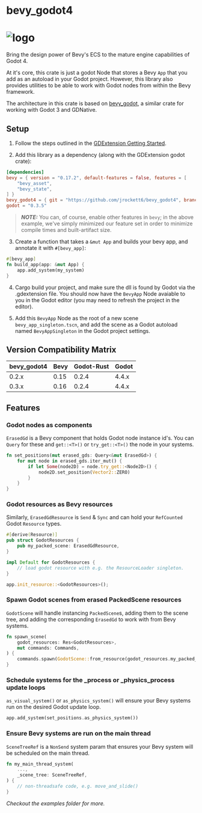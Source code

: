 # bevy_godot4
# ![logo](logo_long.png)

<!-- > **NOTICE**: This crate is currrently unmaintained, and due to changes in gdext's api it is pinned to an old version of gdext and only works with Godot 4.0 -->

Bring the design power of Bevy's ECS to the mature engine capabilities of Godot 4.

At it's core, this crate is just a godot Node that stores a Bevy `App` that you add as an autoload in your Godot project. However, this library also provides utilities to be able to work with Godot nodes from within the Bevy framework.

The architecture in this crate is based on [bevy_godot](https://github.com/rand0m-cloud/bevy_godot), a similar crate for working with Godot 3 and GDNative.

## Setup

1. Follow the steps outlined in the [GDExtension Getting Started](https://godot-rust.github.io/book/intro/index.html).

2. Add this library as a dependency (along with the GDExtension godot crate):
```toml
[dependencies]
bevy = { version = "0.17.2", default-features = false, features = [
    "bevy_asset",
    "bevy_state",
] }
bevy_godot4 = { git = "https://github.com/jrockett6/bevy_godot4", branch = "main" }
godot = "0.3.5"
```

> **_NOTE:_** You can, of course, enable other features in `bevy`; in the above
> example, we've simply minimized our feature set in order to minimize compile
> times and built-artifact size.

3. Create a function that takes a `&mut App` and builds your bevy app, and annotate it with `#[bevy_app]`:
```rust
#[bevy_app]
fn build_app(app: &mut App) {
    app.add_system(my_system)
}
```

4. Cargo build your project, and make sure the dll is found by Godot via the .gdextension file. You should now have the `BevyApp` Node avaiable to you in the Godot editor (you may need to refresh the project in the editor).

5. Add this `BevyApp` Node as the root of a new scene `bevy_app_singleton.tscn`, and add the scene as a Godot autoload named `BevyAppSingleton` in the Godot project settings.

## Version Compatibility Matrix

| bevy_godot4 | Bevy | Godot-Rust | Godot |
|-------------|------|------------|-------|
| 0.2.x       | 0.15 | 0.2.4      | 4.4.x |
| 0.3.x       | 0.16 | 0.2.4      | 4.4.x |


## Features

### Godot nodes as components
`ErasedGd` is a Bevy component that holds Godot node instance id's. You can `Query` for these and `get::<T>()` or `try_get::<T>()`  the node in your systems.
```rust
fn set_positions(mut erased_gds: Query<&mut ErasedGd>) {
    for mut node in erased_gds.iter_mut() {
        if let Some(node2D) = node.try_get::<Node2D>() {
            node2D.set_position(Vector2::ZERO)
        }
    }
}
```

### Godot resources as Bevy resources
Similarly, `ErasedGdResource` is `Send` & `Sync` and can hold your `RefCounted` Godot `Resource` types.
```rust
#[derive(Resource)]
pub struct GodotResources {
    pub my_packed_scene: ErasedGdResource,
}

impl Default for GodotResources {
    // load godot resource with e.g. the ResourceLoader singleton.
}

app.init_resource::<GodotResources>();
```

### Spawn Godot scenes from erased PackedScene resources
`GodotScene` will handle instancing `PackedScene`s, adding them to the scene tree, and adding the corresponding `ErasedGd` to work with from Bevy systems.
```rust
fn spawn_scene(
    godot_resources: Res<GodotResources>,
    mut commands: Commands,
) {
    commands.spawn(GodotScene::from_resource(godot_resources.my_packed_scene.clone()));
}
```

### Schedule systems for the _process or _physics_process update loops
`as_visual_system()` or `as_physics_system()` will ensure your Bevy systems run on the desired Godot update loop.
``` rust
app.add_system(set_positions.as_physics_system())
```

### Ensure Bevy systems are run on the main thread
`SceneTreeRef` is a `NonSend` system param that ensures your Bevy system will be scheduled on the main thread.
```rust
fn my_main_thread_system(
    ...,
    _scene_tree: SceneTreeRef,
) {
    // non-threadsafe code, e.g. move_and_slide()
}
```

*Checkout the examples folder for more.*
